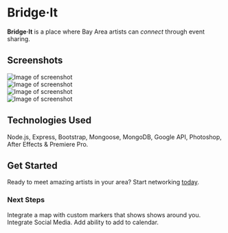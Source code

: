 # Bridge·It

**Bridge·It** is a place where Bay Area artists can *connect* through event sharing.
  

## Screenshots

![Image of screenshot](https://i.imgur.com/zjW4nZo.png)  
![Image of screenshot](https://imgur.com/fpeIlcC.png)  
![Image of screenshot](https://imgur.com/5Ioi1UJ.png)  
![Image of screenshot](https://imgur.com/5RVkGEr.png)  
  

## Technologies Used

Node.js, Express, Bootstrap, Mongoose, MongoDB, Google API, Photoshop, After Effects & Premiere Pro.

  

## Get Started

Ready to meet amazing artists in your area? Start networking [today](https://bridge-it.herokuapp.com  "Bridge·It").

  

### Next Steps
Integrate a map with custom markers that shows shows around you.
Integrate Social Media.
Add ability to add to calendar.